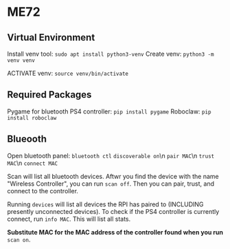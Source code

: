 # ME72

## Virtual Environment

Install venv tool: `sudo apt install python3-venv`
Create venv: `python3 -m venv venv`

ACTIVATE venv: `source venv/bin/activate`

## Required Packages

Pygame for bluetooth PS4 controller: `pip install pygame`
Roboclaw: `pip install roboclaw`

## Blueooth

Open bluetooth panel: `bluetooth ctl`
`discoverable on`\n
`pair MAC`\n
`trust MAC`\n
`connect MAC`

Scan will list all bluetooth devices. Aftwr you find the device with the name "Wireless Controller", you can run
`scan off`. Then you can pair, trust, and connect to the controller.

Running `devices` will list all devices the RPI has paired to (INCLUDING presently unconnected devices). To check if the
PS4 controller is currently connect, run `info MAC`. This will list all stats.

**Substitute MAC for the MAC address of the controller found when you run** `scan on`.
